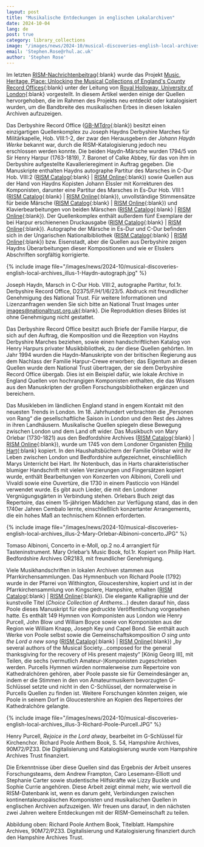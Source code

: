 ```yaml
---
layout: post
title: "Musikalische Entdeckungen in englischen Lokalarchiven"
date: 2024-10-04
lang: de
post: true
category: library_collections
image: "/images/news/2024-10/musical-discoveries-english-local-archives_website.jpg"
email: 'Stephen.Rose@rhul.ac.uk'
author: 'Stephen Rose'
---
```


Im letzten [RISM-Nachrichtenbeitrag](/library_collections/2024/09/26/music-from-english-local-archives-in-rism.html){:blank} wurde das Projekt [Music, Heritage, Place: Unlocking the Musical Collections of England's County Record Offices](https://www.royalholloway.ac.uk/research-and-teaching/departments-and-schools/music/research/research-projects-and-centres/music-heritage-place/){:blank} unter der Leitung von [Royal Holloway, University of London](http://www.rhul.ac.uk/music){:blank} vorgestellt. In diesem Artikel werden einige der Quellen hervorgehoben, die im Rahmen des Projekts neu entdeckt oder katalogisiert wurden, um die Bandbreite des musikalischen Erbes in diesen lokalen Archiven aufzuzeigen. 

Das Derbyshire Record Office ([GB-MTdro](https://rism.online/institutions/51007743){:blank}) besitzt einen einzigartigen Quellenkomplex zu Joseph Haydns Derbyshire Marches für Militärkapelle, Hob. VIII:1-2, der zwar den Herausgebern der _Johann Haydn Werke_ bekannt war, durch die RISM-Katalogisierung jedoch neu erschlossen werden konnte. Die beiden Haydn-Märsche wurden 1794/5 von Sir Henry Harpur (1763-1819), 7. Baronet of Calke Abbey, für das von ihm in Derbyshire aufgestellte Kavallerieregiment in Auftrag gegeben. Die Manuskripte enthalten Haydns autographe Partitur des Marsches in C-Dur Hob. VIII:2 ([RISM Catalog](https://opac.rism.info/search?id=1001307844&View=rism){:blank} \| [RISM Online](https://rism.online/sources/1001307844){:blank}) sowie Quellen aus der Hand von Haydns Kopisten Johann Elssler mit Korrekturen des Komponisten, darunter eine Partitur des Marsches in Es-Dur Hob. VIII:1 ([RISM Catalog](https://opac.rism.info/search?id=1001308157&View=rism){:blank} \| [RISM Online](https://rism.online/sources/1001308157){:blank}), unvollständige Stimmensätze für beide Märsche ([RISM Catalog](https://opac.rism.info/search?id=1001308398&View=rism){:blank} | [RISM Online](https://rism.online/sources/1001308398){:blank}) und Klavierbearbeitungen von beiden Märschen ([RISM Catalog](https://opac.rism.info/search?id=1001308294&View=rism){:blank} \| [RISM Online](https://rism.online/sources/1001308294){:blank}). Der Quellenkomplex enthält außerdem fünf Exemplare der bei Harpur erschienenen Druckausgabe ([RISM Catalog](https://opac.rism.info/search?id=990028178&View=rism){:blank} \| [RISM Online](https://rism.online/sources/990028178){:blank}). Autographe der Märsche in Es-Dur und C-Dur befinden sich in der Ungarischen Nationalbibliothek ([RISM Catalog](https://opac.rism.info/search?id=530001642&View=rism){:blank} \| [RISM Online](https://rism.online/sources/530001642){:blank}) bzw. Eisenstadt, aber die Quellen aus Derbyshire zeigen Haydns Überarbeitungen dieser Kompositionen und wie er Elsslers Abschriften sorgfältig korrigierte. 

{% include image file="/images/news/2024-10/musical-discoveries-english-local-archives_illus-1-Haydn-autograph.jpg" %}

Joseph Haydn, Marsch in C-Dur Hob. VIII:2, autographe Partitur, fol.1r. Derbyshire Record Office, D2375/F/H/1/6/23/5. Abdruck mit freundlicher Genehmigung des National Trust. Für weitere Informationen und Lizenzanfragen wenden Sie sich bitte an National Trust Images unter [images@nationaltrust.org.uk](mailto:images@nationaltrust.org.uk){:blank}. Die Reproduktion dieses Bildes ist ohne Genehmigung nicht gestattet.

Das Derbyshire Record Office besitzt auch Briefe der Familie Harpur, die sich auf den Auftrag, die Komposition und die Rezeption von Haydns Derbyshire Marches beziehen, sowie einen handschriftlichen Katalog von Henry Harpurs privater Musikbibliothek, zu der diese Quellen gehörten. Im Jahr 1994 wurden die Haydn-Manuskripte von der britischen Regierung aus dem Nachlass der Familie Harpur-Crewe erworben; das Eigentum an diesen Quellen wurde dem National Trust übertragen, der sie dem Derbyshire Record Office übergab. Dies ist ein Beispiel dafür, wie lokale Archive in England Quellen von hochrangigen Komponisten enthalten, die das Wissen aus den Manuskripten der großen Forschungsbibliotheken ergänzen und bereichern.

Das Musikleben im ländlichen England stand in engem Kontakt mit den neuesten Trends in London. Im 18. Jahrhundert verbrachten die „Personen von Rang“ die gesellschaftliche Saison in London und den Rest des Jahres in ihren Landhäusern. Musikalische Quellen spiegeln diese Bewegung zwischen London und dem Land oft wider. Das Musikbuch von Mary Orlebar (1730-1821) aus den Bedfordshire Archives ([RISM Catalog](https://opac.rism.info/search?id=1001284358&View=rism){:blank} \| [RISM Online](https://rism.online/sources/1001284358){:blank}), wurde um 1745 von dem Londoner Organisten [Philip Hart](https://rism.online/people/30006359){:blank} kopiert. In den Haushaltsbüchern der Familie Orlebar wird ihr Leben zwischen London und Bedfordshire aufgezeichnet, einschließlich Marys Unterricht bei Hart. Ihr Notenbuch, das in Harts charakteristischer blumiger Handschrift mit vielen Verzierungen und Fingersätzen kopiert wurde, enthält Bearbeitungen von Konzerten von Albinoni, Corelli und Vivaldi sowie eine Ouvertüre, die 1730 in einem Pasticcio von Händel verwendet wurde. Es gibt auch Lieder, die mit den Londoner Vergnügungsgärten in Verbindung stehen. Orlebars Buch zeigt das Repertoire, das einem 15-jährigen Mädchen zur Verfügung stand, das in den 1740er Jahren Cembalo lernte, einschließlich konzertanter Arrangements, die ein hohes Maß an technischem Können erforderten.

{% include image file="/images/news/2024-10/musical-discoveries-english-local-archives_illus-2-Mary-Orlebar-Albinoni-concerto.JPG" %}

Tomaso Albinoni, Concerto in e-Moll, op.2 no.4 arrangiert für Tasteninstrument. Mary Orlebar’s Music Book, fol.1r. Kopiert von Philip Hart. Bedfordshire Archives OR2183, mit freundlicher Genehmigung.

Viele Musikhandschriften in lokalen Archiven stammen aus Pfarrkirchensammlungen. Das Hymnenbuch von Richard Poole (1792) wurde in der Pfarrei von Withington, Gloucestershire, kopiert und ist in der Pfarrkirchensammlung von Kingsclere, Hampshire, erhalten ([RISM Catalog](https://opac.rism.info/search?id=1001277835&View=rism){:blank} \| [RISM Online](https://rism.online/sources/1001277835){:blank}). Die elegante Kalligraphie und der kunstvolle Titel (_Choice Collection of Anthems..._) deuten darauf hin, dass Poole dieses Manuskript für eine gedruckte Veröffentlichung vorgesehen hatte. Es enthält 149 Hymnen von Komponisten aus London wie Henry Purcell, John Blow und William Boyce sowie von Komponisten aus der Region wie William Knapp, Joseph Key und Capel Bond. Sie enthält auch Werke von Poole selbst sowie die Gemeinschaftskomposition _O sing unto the Lord a new song_ ([RISM Catalog](https://opac.rism.info/search?id=1001279224&View=rism){:blank} \| [RISM Online](https://rism.online/sources/1001279224){:blank}) „by several authors of the Musical Society...composed for the general thanksgiving for the recovery of His present majesty“ [König Georg III], mit Teilen, die sechs (vermutlich Amateur-)Komponisten zugeschrieben werden. Purcells Hymnen würden normalerweise zum Repertoire von Kathedralchören gehören, aber Poole passte sie für Gemeindesänger an, indem er die Stimmen in den von Amateurmusikern bevorzugten G-Schlüssel setzte und nicht in den C-Schlüssel, der normalerweise in Purcells Quellen zu finden ist. Weitere Forschungen könnten zeigen, wie Poole in seinem Dorf in Gloucestershire an Kopien des Repertoires der Kathedralchöre gelangte.

{% include image file="/images/news/2024-10/musical-discoveries-english-local-archives_illus-3-Richard-Poole-Purcell.JPG" %}

Henry Purcell, _Rejoice in the Lord alway_, bearbeitet im G-Schlüssel für Kirchenchor. Richard Poole Anthem Book, S. 54, Hampshire Archives, 90M72/PZ33. Die Digitalisierung und Katalogisierung wurde vom Hampshire Archives Trust finanziert.

Die Erkenntnisse über diese Quellen sind das Ergebnis der Arbeit unseres Forschungsteams, dem Andrew Frampton, Caro Lesemann-Elliott und Stephanie Carter sowie studentische Hilfskräfte wie Lizzy Buckle und Sophie Currie angehören. Diese Arbeit zeigt einmal mehr, wie wertvoll die RISM-Datenbank ist, wenn es darum geht, Verbindungen zwischen kontinentaleuropäischen Komponisten und musikalischen Quellen in englischen Archiven aufzuzeigen. Wir freuen uns darauf, in den nächsten zwei Jahren weitere Entdeckungen mit der RISM-Gemeinschaft zu teilen.

Abbildung oben: Richard Poole Anthem Book, Titelblatt. Hampshire Archives, 90M72/PZ33. Digitalisierung und Katalogisierung finanziert durch den Hampshire Archives Trust.
